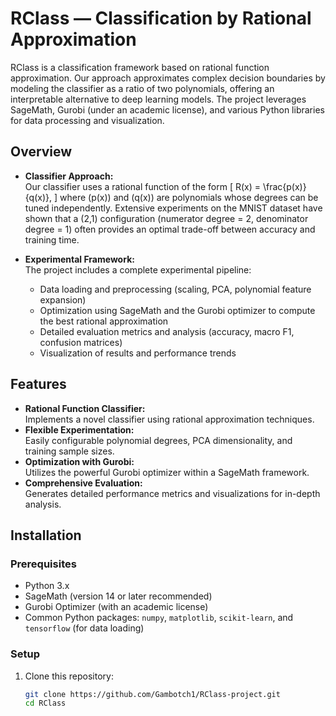 # RClass — Classification by Rational Approximation

RClass is a classification framework based on rational function approximation. Our approach approximates complex decision boundaries by modeling the classifier as a ratio of two polynomials, offering an interpretable alternative to deep learning models. The project leverages SageMath, Gurobi (under an academic license), and various Python libraries for data processing and visualization.

## Overview

- **Classifier Approach:**  
  Our classifier uses a rational function of the form
  \[
  R(x) = \frac{p(x)}{q(x)},
  \]
  where \(p(x)\) and \(q(x)\) are polynomials whose degrees can be tuned independently. Extensive experiments on the MNIST dataset have shown that a (2,1) configuration (numerator degree = 2, denominator degree = 1) often provides an optimal trade-off between accuracy and training time.

- **Experimental Framework:**  
  The project includes a complete experimental pipeline:
  - Data loading and preprocessing (scaling, PCA, polynomial feature expansion)
  - Optimization using SageMath and the Gurobi optimizer to compute the best rational approximation
  - Detailed evaluation metrics and analysis (accuracy, macro F1, confusion matrices)
  - Visualization of results and performance trends

## Features

- **Rational Function Classifier:**  
  Implements a novel classifier using rational approximation techniques.
- **Flexible Experimentation:**  
  Easily configurable polynomial degrees, PCA dimensionality, and training sample sizes.
- **Optimization with Gurobi:**  
  Utilizes the powerful Gurobi optimizer within a SageMath framework.
- **Comprehensive Evaluation:**  
  Generates detailed performance metrics and visualizations for in-depth analysis.

## Installation

### Prerequisites

- Python 3.x
- SageMath (version 14 or later recommended)
- Gurobi Optimizer (with an academic license)
- Common Python packages: `numpy`, `matplotlib`, `scikit-learn`, and `tensorflow` (for data loading)

### Setup

1. Clone this repository:
   ```bash
   git clone https://github.com/Gambotch1/RClass-project.git
   cd RClass
